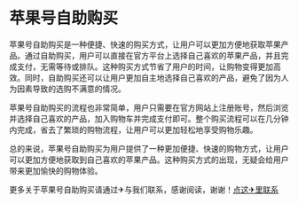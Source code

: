 # 苹果号自助购买

苹果号自助购买是一种便捷、快速的购买方式，让用户可以更加方便地获取苹果产品。通过自助购买，用户可以直接在官方平台上选择自己喜欢的苹果产品，并且完成支付，无需等待或排队。这种购买方式节省了用户的时间，让购物变得更加高效。同时，自助购买还可以让用户更加自主地选择自己喜欢的产品，避免了因为人为因素导致的选购不满意的情况。

苹果号自助购买的流程也非常简单，用户只需要在官方网站上注册账号，然后浏览并选择自己喜欢的产品，加入购物车并完成支付即可。整个购买流程可以在几分钟内完成，省去了繁琐的购物流程，让用户可以更加轻松地享受购物乐趣。

总的来说，苹果号自助购买为用户提供了一种更加便捷、快速的购物方式，让用户可以更加方便地获取到自己喜欢的苹果产品。这种购买方式的出现，无疑会给用户带来更加愉快的购物体验。

更多关于苹果号自助购买请通过✈与我们联系，感谢阅读，谢谢！[点这✈里联系](https://lm.k02.cc)